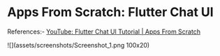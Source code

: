 # Apps From Scratch: Flutter Chat UI

References:-
[YouTube: Flutter Chat UI Tutorial | Apps From Scratch](https://youtu.be/h-igXZCCrrc)

![](assets/screenshots/Screenshot_1.png 100x20)
